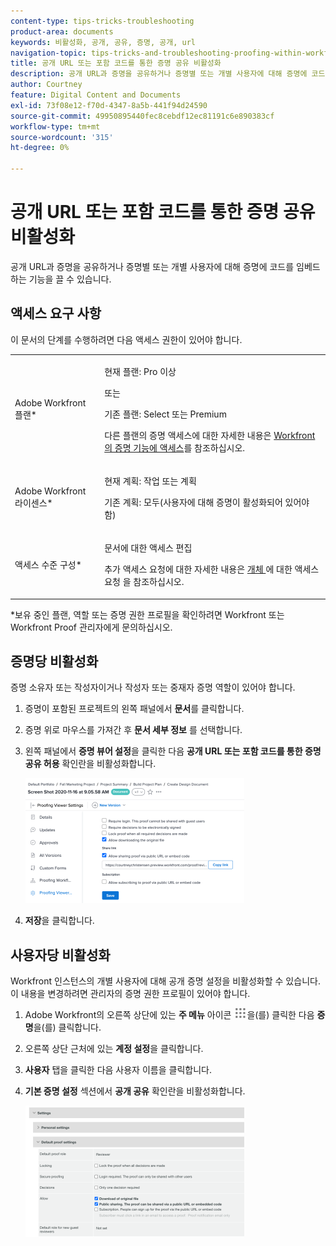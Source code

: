 ```yaml
---
content-type: tips-tricks-troubleshooting
product-area: documents
keywords: 비활성화, 공개, 공유, 증명, 공개, url
navigation-topic: tips-tricks-and-troubleshooting-proofing-within-workfront
title: 공개 URL 또는 포함 코드를 통한 증명 공유 비활성화
description: 공개 URL과 증명을 공유하거나 증명별 또는 개별 사용자에 대해 증명에 코드를 임베드하는 기능을 끌 수 있습니다.
author: Courtney
feature: Digital Content and Documents
exl-id: 73f08e12-f70d-4347-8a5b-441f94d24590
source-git-commit: 49950895440fec8cebdf12ec81191c6e890383cf
workflow-type: tm+mt
source-wordcount: '315'
ht-degree: 0%

---
```


# 공개 URL 또는 포함 코드를 통한 증명 공유 비활성화

공개 URL과 증명을 공유하거나 증명별 또는 개별 사용자에 대해 증명에 코드를 임베드하는 기능을 끌 수 있습니다.

## 액세스 요구 사항

이 문서의 단계를 수행하려면 다음 액세스 권한이 있어야 합니다.

<table style="table-layout:auto"> 
 <col> 
 <col> 
 <tbody> 
  <tr> 
   <td role="rowheader">Adobe Workfront 플랜*</td> 
   <td> <p>현재 플랜: Pro 이상</p> <p>또는</p> <p>기존 플랜: Select 또는 Premium</p> <p>다른 플랜의 증명 액세스에 대한 자세한 내용은 <a href="/help/quicksilver/administration-and-setup/manage-workfront/configure-proofing/access-to-proofing-functionality.md" class="MCXref xref">Workfront의 증명 기능에 액세스</a>를 참조하십시오.</p> </td> 
  </tr> 
  <tr> 
   <td role="rowheader">Adobe Workfront 라이센스*</td> 
   <td> <p>현재 계획: 작업 또는 계획</p> <p>기존 계획: 모두(사용자에 대해 증명이 활성화되어 있어야 함)</p> </td> 
  </tr> 
  <tr> 
   <td role="rowheader">액세스 수준 구성*</td> 
   <td> <p>문서에 대한 액세스 편집</p> <p>추가 액세스 요청에 대한 자세한 내용은 <a href="../../../workfront-basics/grant-and-request-access-to-objects/request-access.md" class="MCXref xref">개체 </a>에 대한 액세스 요청 을 참조하십시오.</p> </td> 
  </tr> 
 </tbody> 
</table>

&#42;보유 중인 플랜, 역할 또는 증명 권한 프로필을 확인하려면 Workfront 또는 Workfront Proof 관리자에게 문의하십시오.

## 증명당 비활성화

증명 소유자 또는 작성자이거나 작성자 또는 중재자 증명 역할이 있어야 합니다.

1. 증명이 포함된 프로젝트의 왼쪽 패널에서 **문서**&#x200B;를 클릭합니다.
1. 증명 위로 마우스를 가져간 후 **문서 세부 정보** 를 선택합니다.
1. 왼쪽 패널에서 **증명 뷰어 설정**&#x200B;을 클릭한 다음 **공개 URL 또는 포함 코드를 통한 증명 공유 허용** 확인란을 비활성화합니다.

   ![](assets/proofing-viewer-settings-350x200.png)

1. **저장**&#x200B;을 클릭합니다.

## 사용자당 비활성화

Workfront 인스턴스의 개별 사용자에 대해 공개 증명 설정을 비활성화할 수 있습니다. 이 내용을 변경하려면 관리자의 증명 권한 프로필이 있어야 합니다.

1. Adobe Workfront의 오른쪽 상단에 있는 **주 메뉴** 아이콘 ![](assets/main-menu-icon.png)을(를) 클릭한 다음 **증명**&#x200B;을(를) 클릭합니다.
1. 오른쪽 상단 근처에 있는 **계정 설정**&#x200B;을 클릭합니다.
1. **사용자** 탭을 클릭한 다음 사용자 이름을 클릭합니다.
1. **기본 증명 설정** 섹션에서 **공개 공유** 확인란을 비활성화합니다.

   ![](assets/default-proof-settings--public-sharing-350x210.png)
